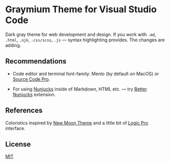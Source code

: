 # Graymium Theme for Visual Studio Code

Dark gray theme for web development and design. If you work with `.md`, `.html`, `.njk`, `.css/scss`, `.js` — syntax highlighting provides. The changes are adding.

## Recommendations

-   Code editor and terminal font-family: Menlo (by default on MacOS) or [Source Code Pro](https://github.com/adobe-fonts/source-code-pro).

-   For using [Nunjucks](https://mozilla.github.io/nunjucks/) inside of Markdown, HTML etc. — try [Better Nunjucks](https://marketplace.visualstudio.com/items?itemName=ginfuru.better-nunjucks) extension.

## References
Coloristics inspired by [New Moon Theme](https://github.com/taniarascia/new-moon) and a little bit of [Logic Pro](https://www.apple.com/ua/logic-pro/) interface.

## License

[MIT](LICENSE)
